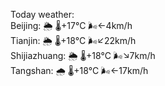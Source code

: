 Today weather:  
Beijing: 🌦   🌡️+17°C 🌬️←4km/h  
Tianjin: 🌦   🌡️+18°C 🌬️↙22km/h  
Shijiazhuang: 🌦   🌡️+18°C 🌬️↘7km/h  
Tangshan: 🌧   🌡️+18°C 🌬️←17km/h  
